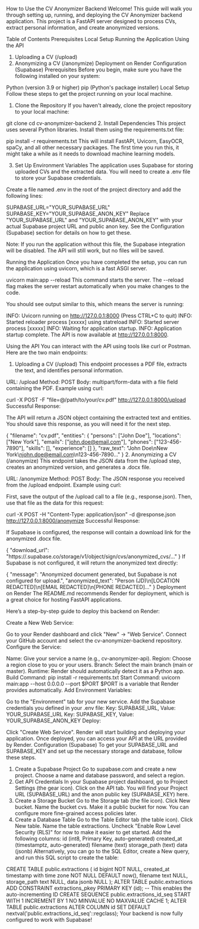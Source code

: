How to Use the CV Anonymizer Backend
Welcome! This guide will walk you through setting up, running, and deploying the CV Anonymizer backend application. This project is a FastAPI server designed to process CVs, extract personal information, and create anonymized versions.

Table of Contents
Prerequisites
Local Setup
Running the Application
Using the API
1. Uploading a CV (/upload)
2. Anonymizing a CV (/anonymize)
Deployment on Render
Configuration (Supabase)
Prerequisites
Before you begin, make sure you have the following installed on your system:

Python (version 3.9 or higher)
pip (Python's package installer)
Local Setup
Follow these steps to get the project running on your local machine.

1. Clone the Repository
If you haven't already, clone the project repository to your local machine:

git clone <repository-url>
cd cv-anonymizer-backend
2. Install Dependencies
This project uses several Python libraries. Install them using the requirements.txt file:

pip install -r requirements.txt
This will install FastAPI, Uvicorn, EasyOCR, spaCy, and all other necessary packages. The first time you run this, it might take a while as it needs to download machine learning models.

3. Set Up Environment Variables
The application uses Supabase for storing uploaded CVs and the extracted data. You will need to create a .env file to store your Supabase credentials.

Create a file named .env in the root of the project directory and add the following lines:

SUPABASE_URL="YOUR_SUPABASE_URL"
SUPABASE_KEY="YOUR_SUPABASE_ANON_KEY"
Replace "YOUR_SUPABASE_URL" and "YOUR_SUPABASE_ANON_KEY" with your actual Supabase project URL and public anon key. See the Configuration (Supabase) section for details on how to get these.

Note: If you run the application without this file, the Supabase integration will be disabled. The API will still work, but no files will be saved.

Running the Application
Once you have completed the setup, you can run the application using uvicorn, which is a fast ASGI server.

uvicorn main:app --reload
This command starts the server. The --reload flag makes the server restart automatically when you make changes to the code.

You should see output similar to this, which means the server is running:

INFO:     Uvicorn running on http://127.0.0.1:8000 (Press CTRL+C to quit)
INFO:     Started reloader process [xxxxx] using statreload
INFO:     Started server process [xxxxx]
INFO:     Waiting for application startup.
INFO:     Application startup complete.
The API is now available at http://127.0.0.1:8000.

Using the API
You can interact with the API using tools like curl or Postman. Here are the two main endpoints:

1. Uploading a CV (/upload)
This endpoint processes a PDF file, extracts the text, and identifies personal information.

URL: /upload
Method: POST
Body: multipart/form-data with a file field containing the PDF.
Example using curl:

curl -X POST -F "file=@/path/to/your/cv.pdf" http://127.0.0.1:8000/upload
Successful Response:

The API will return a JSON object containing the extracted text and entities. You should save this response, as you will need it for the next step.

{
  "filename": "cv.pdf",
  "entities": {
    "persons": ["John Doe"],
    "locations": ["New York"],
    "emails": ["john.doe@email.com"],
    "phones": ["123-456-7890"],
    "skills": [],
    "experience": []
  },
  "raw_text": "John Doe\nNew York\njohn.doe@email.com\n123-456-7890..."
}
2. Anonymizing a CV (/anonymize)
This endpoint takes the JSON data from the /upload step, creates an anonymized version, and generates a .docx file.

URL: /anonymize
Method: POST
Body: The JSON response you received from the /upload endpoint.
Example using curl:

First, save the output of the /upload call to a file (e.g., response.json). Then, use that file as the data for this request:

curl -X POST -H "Content-Type: application/json" -d @response.json http://127.0.0.1:8000/anonymize
Successful Response:

If Supabase is configured, the response will contain a download link for the anonymized .docx file.

{
  "download_url": "https://<project-ref>.supabase.co/storage/v1/object/sign/cvs/anonymized_cvs/..."
}
If Supabase is not configured, it will return the anonymized text directly:

{
  "message": "Anonymized document generated, but Supabase is not configured for upload.",
  "anonymized_text": "Person (JD)\n[LOCATION REDACTED]\n[EMAIL REDACTED]\n[PHONE REDACTED]..."
}
Deployment on Render
The README.md recommends Render for deployment, which is a great choice for hosting FastAPI applications.

Here’s a step-by-step guide to deploy this backend on Render:

Create a New Web Service:

Go to your Render dashboard and click "New" -> "Web Service".
Connect your GitHub account and select the cv-anonymizer-backend repository.
Configure the Service:

Name: Give your service a name (e.g., cv-anonymizer-api).
Region: Choose a region close to you or your users.
Branch: Select the main branch (main or master).
Runtime: Render should automatically detect it as a Python app.
Build Command: pip install -r requirements.txt
Start Command: uvicorn main:app --host 0.0.0.0 --port $PORT
$PORT is a variable that Render provides automatically.
Add Environment Variables:

Go to the "Environment" tab for your new service.
Add the Supabase credentials you defined in your .env file:
Key: SUPABASE_URL, Value: YOUR_SUPABASE_URL
Key: SUPABASE_KEY, Value: YOUR_SUPABASE_ANON_KEY
Deploy:

Click "Create Web Service". Render will start building and deploying your application.
Once deployed, you can access your API at the URL provided by Render.
Configuration (Supabase)
To get your SUPABASE_URL and SUPABASE_KEY and set up the necessary storage and database, follow these steps.

1. Create a Supabase Project
Go to supabase.com and create a new project.
Choose a name and database password, and select a region.
2. Get API Credentials
In your Supabase project dashboard, go to Project Settings (the gear icon).
Click on the API tab.
You will find your Project URL (SUPABASE_URL) and the anon public key (SUPABASE_KEY) here.
3. Create a Storage Bucket
Go to the Storage tab (the file icon).
Click New bucket.
Name the bucket cvs.
Make it a public bucket for now. You can configure more fine-grained access policies later.
4. Create a Database Table
Go to the Table Editor tab (the table icon).
Click New table.
Name the table extractions.
Uncheck "Enable Row Level Security (RLS)" for now to make it easier to get started.
Add the following columns:
id (int8, Primary Key, auto-generated)
created_at (timestamptz, auto-generated)
filename (text)
storage_path (text)
data (jsonb)
Alternatively, you can go to the SQL Editor, create a New query, and run this SQL script to create the table:

CREATE TABLE public.extractions (
  id bigint NOT NULL,
  created_at timestamp with time zone NOT NULL DEFAULT now(),
  filename text NULL,
  storage_path text NULL,
  data jsonb NULL
);
ALTER TABLE public.extractions
  ADD CONSTRAINT extractions_pkey PRIMARY KEY (id);
-- This enables the auto-incrementing ID
CREATE SEQUENCE public.extractions_id_seq
    START WITH 1
    INCREMENT BY 1
    NO MINVALUE
    NO MAXVALUE
    CACHE 1;
ALTER TABLE public.extractions
    ALTER COLUMN id SET DEFAULT nextval('public.extractions_id_seq'::regclass);
Your backend is now fully configured to work with Supabase!
